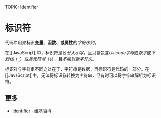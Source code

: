TOPIC: Identifier

# 标识符

代码中用来标识**变量**、**函数**、**或属性**的*字符序列*。

在[[JavaScript]]中，标识符是*区分大小写*，且只能包含*Unicode字母*或*数字*或*下划线*（`_`）或*美元符号*（`$`），且*不能以数字开头*。

标识符与字符串不同之处在于，字符串是数据，而标识符是代码的一部分。在[[JavaScript]]中，无法将标识符转换为字符串，但有时可以将字符串解析为标识符。

## 更多

- [Identifier - 维基百科](https://en.wikipedia.org/wiki/Identifier#In_computer_science)
